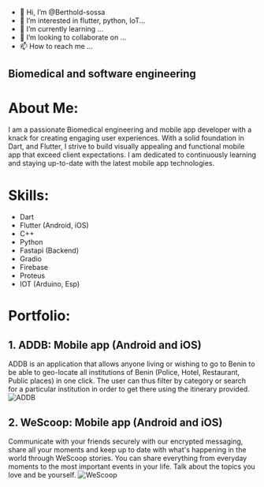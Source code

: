- 👋 Hi, I’m @Berthold-sossa
- 👀 I’m interested in flutter, python, IoT...
- 🌱 I’m currently learning ...
- 💞️ I’m looking to collaborate on ...
- 📫 How to reach me ...


## Biomedical and software engineering

# About Me:

I am a passionate Biomedical engineering and mobile app developer with a knack for creating engaging user experiences. With a solid foundation in Dart, and Flutter, I strive to build visually appealing and functional mobile app that exceed client expectations. I am dedicated to continuously learning and staying up-to-date with the latest mobile app technologies.

# Skills:

- Dart
- Flutter (Android, iOS)
- C++
- Python
- Fastapi (Backend)
- Gradio
- Firebase
- Proteus
- IOT (Arduino, Esp)

# Portfolio:

## 1. ADDB: Mobile app (Android and iOS)

ADDB is an application that allows anyone living or wishing to go to Benin to be able to geo-locate all institutions of Benin (Police, Hotel, Restaurant, Public places) in one click.
The user can thus filter by category or search for a particular institution in order to get there using the itinerary provided.
![ADDB](https://play-lh.googleusercontent.com/o2wL-A6Uo2Ze0dKrglgjFsn2tQpZR0StccPwDwfLcPoKHgOg1d66YO7PGqNVgKA3eww=w1052-h592-rw)

## 2. WeScoop: Mobile app (Android and iOS)

Communicate with your friends securely with our encrypted messaging, share all your moments and keep up to date with what's happening in the world through WeScoop stories. You can share everything from everyday moments to the most important events in your life. Talk about the topics you love and be yourself.
![WeScoop](https://play-lh.googleusercontent.com/z6NyMsH1kgAy5BhlAXGNsS1cm5Oe3iHgVAffMosQN6tk_JLFapJOSZ7r0G7V-zSLAUo=w1052-h592-rw)



<!---
Berthold-sossa/Berthold-sossa is a ✨ special ✨ repository because its `README.md` (this file) appears on your GitHub profile.
You can click the Preview link to take a look at your changes.
--->
